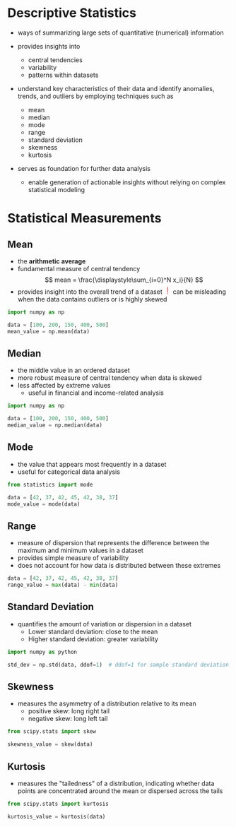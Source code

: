 # Descriptive Statistics

- ways of summarizing large sets of quantitative (numerical) information
- provides insights into
	- central tendencies
	- variability
	- patterns within datasets

- understand key characteristics of their data and identify anomalies, trends, and outliers by employing techniques such as
	- mean
	- median
	- mode
	- range
	- standard deviation
	- skewness
	- kurtosis
- serves as foundation for further data analysis
	- enable generation of actionable insights without relying on complex statistical modeling

# Statistical Measurements

## Mean
- the **arithmetic average**
- fundamental measure of central tendency
	$$
	mean = \frac{\displaystyle\sum_{i=0}^N x_i}{N}
	$$
- provides insight into the overall trend of a dataset
![Important](data:image/png;base64,iVBORw0KGgoAAAANSUhEUgAAABAAAAAQCAYAAAAf8/9hAAAAAXNSR0IArs4c6QAAAARnQU1BAACxjwv8YQUAAAAJcEhZcwAADsMAAA7DAcdvqGQAAAAqSURBVDhPY2DAA97aWp55a2t5Bl0cGTChC5AKRg0YNYBhUBgwyAFdciMAGBcI1YEA4usAAAAASUVORK5CYII=) can be misleading when the data contains outliers or is highly skewed

```python
import numpy as np

data = [100, 200, 150, 400, 500]
mean_value = np.mean(data)
```

## Median
- the middle value in an ordered dataset
- more robust measure of central tendency when data is skewed
- less affected by extreme values
	- useful in financial and income-related analysis
```python
import numpy as np

data = [100, 200, 150, 400, 500]
median_value = np.median(data)
```

## Mode
- the value that appears most frequently in a dataset
- useful for categorical data analysis

```python
from statistics import mode

data = [42, 37, 42, 45, 42, 38, 37]
mode_value = mode(data)
```

## Range
- measure of dispersion that represents the difference between the maximum and minimum values in a dataset
- provides simple measure of variability
- does not account for how data is distributed between these extremes
```python
data = [42, 37, 42, 45, 42, 38, 37]
range_value = max(data) - min(data)
```

## Standard Deviation
- quantifies the amount of variation or dispersion in a dataset
	- Lower standard deviation: close to the mean
	- Higher standard deviation: greater variability
```python
import numpy as python

std_dev = np.std(data, ddof=1)  # ddof=1 for sample standard deviation
```

## Skewness
- measures the asymmetry of a distribution relative to its mean
	- positive skew: long right tail
	- negative skew: long left tail
```python
from scipy.stats import skew

skewness_value = skew(data)
```

## Kurtosis
- measures the "tailedness" of a distribution, indicating whether data points are concentrated around the mean or dispersed across the tails

```python
from scipy.stats import kurtosis

kurtosis_value = kurtosis(data)
```